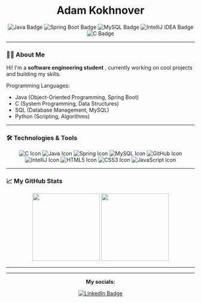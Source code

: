 <h1 align="center">Adam Kokhnover </h1>

<p align="center">
  <img src="https://img.shields.io/badge/Java-ED8B00?style=for-the-badge&logo=java&logoColor=white" alt="Java Badge" />
  <img src="https://img.shields.io/badge/Spring_Boot-6DB33F?style=for-the-badge&logo=spring&logoColor=white" alt="Spring Boot Badge" />
  <img src="https://img.shields.io/badge/MySQL-4479A1?style=for-the-badge&logo=mysql&logoColor=white" alt="MySQL Badge" />
  <img src="https://img.shields.io/badge/IntelliJ_IDEA-000000?style=for-the-badge&logo=intellij-idea&logoColor=white" alt="IntelliJ IDEA Badge" />
  <img src="https://img.shields.io/badge/C-00599C?style=for-the-badge&logo=c&logoColor=white" alt="C Badge" />
</p>

---

### 👨‍💻 About Me

Hi! I'm a **software engineering student** , currently working on cool projects and building my skills.

Programming Languages:

-  Java (Object-Oriented Programming, Spring Boot)
-  C (System Programming, Data Structures) 
-  SQL (Database Management, MySQL) 
-  Python (Scripting, Algorithms)

---

### 🛠️ Technologies & Tools

<p align="center">
  <img src="https://img.icons8.com/color/48/000000/c-programming.png" alt="C Icon" />
  <img src="https://img.icons8.com/color/48/000000/java-coffee-cup-logo.png" alt="Java Icon" />
  <img src="https://img.icons8.com/color/48/000000/spring-logo.png" alt="Spring Icon" />
  <img src="https://img.icons8.com/ios-filled/50/4479A1/mysql-logo.png" alt="MySQL Icon" />
  <img src="https://img.icons8.com/ios-filled/50/000000/github.png" alt="GitHub Icon" />
  <img src="https://img.icons8.com/color/48/000000/intellij-idea.png" alt="IntelliJ Icon" />
  <img src="https://img.icons8.com/color/48/000000/html-5--v1.png" alt="HTML5 Icon" />
  <img src="https://img.icons8.com/color/48/000000/css3.png" alt="CSS3 Icon" />
  <img src="https://img.icons8.com/color/48/000000/javascript--v1.png" alt="JavaScript Icon" />
</p>

---

### 📈 My GitHub Stats

<p align="center">
   <img height="180em" src="https://github-readme-stats.vercel.app/api?username=Adamko17&show_icons=true&theme=tokyonight&include_all_commits=true&count_private=true"/>
   <img height="180em" src="https://github-readme-stats.vercel.app/api/top-langs/?username=Adamko17&layout=compact&langs_count=8&theme=tokyonight&cache_seconds=60"/>  
</p>

---


---

<p align="center">
  <b>My socials: </b>
</p>

<p align="center">
  <a href="www.linkedin.com/in/adam-kokhnover-83ba712a9"><img src="https://img.shields.io/badge/LinkedIn-0A66C2?style=for-the-badge&logo=linkedin&logoColor=white" alt="LinkedIn Badge" /></a>
</p>
